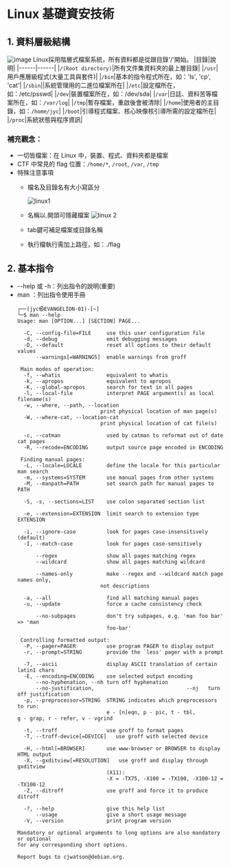 # Linux 基礎資安技術
## 1. 資料層級結構
![image](https://github.com/user-attachments/assets/446dd4f9-8e0e-410b-bf1b-c8ce13a71d62)
Linux採用階層式檔案系統，所有資料都是從跟目錄'/'開始。
|目錄|說明|
|------|------|
|`/(Root directory)`|所有文件集資料夾的最上層目錄|
|`/usr`|用戶應層級程式(大量工具與套件)|
|`/bin`|基本的指令程式所在，如：'ls', 'cp', 'cat'|
|`/sbin`||系統管理用的二進位檔案所在|
|`/etc`|設定檔所在，如：/etc/psswd|
|`/dev`|裝置檔案所在，如：/dev/sda|
|`/var`|日誌、資料苦等檔案所在，如：`/var/log`|
|`/tmp`|暫存檔案，重啟後會被清除|
|`/home`|使用者的主目錄，如：`/home/jyc`|
|`/boot`|引導程式檔案、核心映像核引導所需的設定檔所在|
|`/proc`|系統狀態與程序資訊|
### 補充觀念：
- 一切皆檔案：在 Linux 中，裝置、程式、資料夾都是檔案
- CTF 中常見的 flag 位置：`/home/*`, `/root`, `/var`, `/tmp`
- 特殊注意事項
  - 檔名及目錄名有大小寫區分
    
    ![linux1](https://github.com/user-attachments/assets/29e0af1b-db2f-4fb7-ac4f-8e6ed7032dbc)

  - 名稱以.開頭可隱藏檔案
    ![linux 2](https://github.com/user-attachments/assets/9b6f44f4-db4e-480c-bd89-1f050504cbc1)

  - tab鍵可補足檔案或目錄名稱
  - 執行檔執行需加上路徑，如：./flag
 
## 2. 基本指令
- <command> --help 或 <command> -h：列出指令的說明(重要)
- man <command>：列出指令使用手冊
  ```
  ┌──(jyc㉿EVANGELION-01)-[~]
  └─$ man --help
  Usage: man [OPTION...] [SECTION] PAGE...

    -C, --config-file=FILE     use this user configuration file
    -d, --debug                emit debugging messages
    -D, --default              reset all options to their default values
        --warnings[=WARNINGS]  enable warnings from groff

   Main modes of operation:
    -f, --whatis               equivalent to whatis
    -k, --apropos              equivalent to apropos
    -K, --global-apropos       search for text in all pages
    -l, --local-file           interpret PAGE argument(s) as local filename(s)
    -w, --where, --path, --location
                             print physical location of man page(s)
    -W, --where-cat, --location-cat
                             print physical location of cat file(s)

    -c, --catman               used by catman to reformat out of date cat pages
    -R, --recode=ENCODING      output source page encoded in ENCODING

   Finding manual pages:
    -L, --locale=LOCALE        define the locale for this particular man search
    -m, --systems=SYSTEM       use manual pages from other systems
    -M, --manpath=PATH         set search path for manual pages to PATH

    -S, -s, --sections=LIST    use colon separated section list

    -e, --extension=EXTENSION  limit search to extension type EXTENSION

    -i, --ignore-case          look for pages case-insensitively (default)
    -I, --match-case           look for pages case-sensitively

        --regex                show all pages matching regex
        --wildcard             show all pages matching wildcard

        --names-only           make --regex and --wildcard match page names only,
                             not descriptions

    -a, --all                  find all matching manual pages
    -u, --update               force a cache consistency check

        --no-subpages          don't try subpages, e.g. 'man foo bar' => 'man
                               foo-bar'

   Controlling formatted output:
    -P, --pager=PAGER          use program PAGER to display output
    -r, --prompt=STRING        provide the `less' pager with a prompt

    -7, --ascii                display ASCII translation of certain latin1 chars
    -E, --encoding=ENCODING    use selected output encoding
        --no-hyphenation, --nh turn off hyphenation
        --no-justification,                              --nj   turn off justification
    -p, --preprocessor=STRING  STRING indicates which preprocessors to run:
                               e - [n]eqn, p - pic, t - tbl,
  g - grap, r - refer, v - vgrind

    -t, --troff                use groff to format pages
    -T, --troff-device[=DEVICE]   use groff with selected device

    -H, --html[=BROWSER]       use www-browser or BROWSER to display HTML output
    -X, --gxditview[=RESOLUTION]   use groff and display through gxditview
                               (X11):
                               -X = -TX75, -X100 = -TX100, -X100-12 = -TX100-12
    -Z, --ditroff              use groff and force it to produce ditroff

    -?, --help                 give this help list
        --usage                give a short usage message
    -V, --version              print program version

  Mandatory or optional arguments to long options are also mandatory or optional
  for any corresponding short options.

  Report bugs to cjwatson@debian.org. 
  ```

    
    

